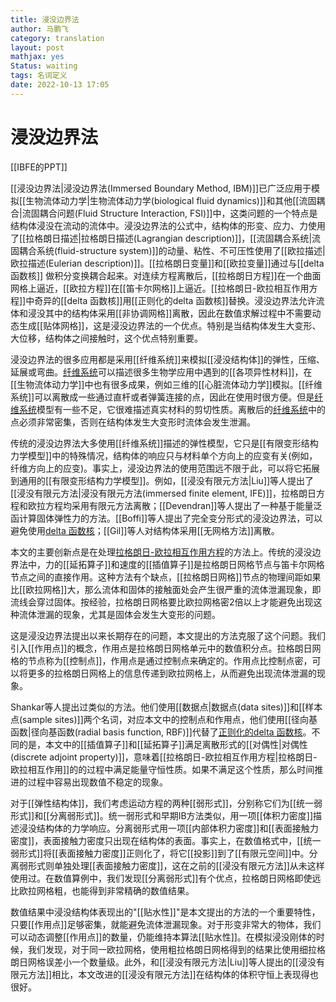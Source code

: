 ```yaml
---
title: 浸没边界法
author: 马鹏飞
category: translation
layout: post
mathjax: yes
Status: waiting
tags: 名词定义
date: 2022-10-13 17:05
---
```

# 浸没边界法



[[IBFE的PPT]]


[[浸没边界法|浸没边界法(Immersed Boundary Method, IBM)]]已广泛应用于模拟[[生物流体动力学|生物流体动力学(biological fluid dynamics)]]和其他[[流固耦合|流固耦合问题(Fluid Structure Interaction, FSI)]]中，这类问题的一个特点是结构体浸没在流动的流体中。浸没边界法的公式中，结构体的形变、应力、力使用了[[拉格朗日描述|拉格朗日描述(Lagrangian description)]]，[[流固耦合系统|流固耦合系统(fluid-structure system)]]的动量、粘性、不可压性使用了[[欧拉描述|欧拉描述(Eulerian description)]]。[[拉格朗日变量]]和[[欧拉变量]]通过与[[delta 函数核]]
做积分变换耦合起来。对连续方程离散后，[[拉格朗日方程]]在一个曲面网格上逼近，[[欧拉方程]]在[[笛卡尔网格]]上逼近。[[拉格朗日-欧拉相互作用方程]]中奇异的[[delta 函数核]]用[[正则化的delta 函数核]]替换。浸没边界法允许流体和浸没其中的结构体采用[[非协调网格]]离散，因此在数值求解过程中不需要动态生成[[贴体网格]]，这是浸没边界法的一个优点。特别是当结构体发生大变形、大位移，结构体之间接触时，这个优点特别重要。

浸没边界法的很多应用都是采用[[纤维系统]]来模拟[[浸没结构体]]的弹性，压缩、延展或弯曲。[纤维系统](纤维系统.md)可以描述很多生物学应用中遇到的[[各项异性材料]]，在[[生物流体动力学]]中也有很多成果，例如三维的[[心脏流体动力学]]模拟。[[纤维系统]]可以离散成一些通过直杆或者弹簧连接的点，因此在使用时很方便。但是[纤维系统](纤维系统.md)模型有一些不足，它很难描述真实材料的剪切性质。离散后的[纤维系统](纤维系统.md)中的点必须非常密集，否则在结构体发生大变形时流体会发生泄漏。

传统的浸没边界法大多使用[[纤维系统]]描述的弹性模型，它只是[[有限变形结构力学模型]]中的特殊情况，结构体的响应只与材料单个方向上的应变有关(例如，纤维方向上的应变)。事实上，浸没边界法的使用范围远不限于此，可以将它拓展到通用的[[有限变形结构力学模型]]。例如，[[浸没有限元方法|Liu]]等人提出了[[浸没有限元方法|浸没有限元方法(immersed finite element, IFE)]]，拉格朗日方程和欧拉方程均采用有限元方法离散；[[Devendran]]等人提出了一种基于能量泛函计算固体弹性力的方法。[[Boffi]]等人提出了完全变分形式的浸没边界法，可以避免使用[delta 函数核](delta%20函数核.md)；[[Gil]]等人对结构体采用[[无网格方法]]离散。

本文的主要创新点是在处理[拉格朗日-欧拉相互作用方程](拉格朗日-欧拉相互作用方程.md)的方法上。传统的浸没边界法中，力的[[延拓算子]]和速度的[[插值算子]]是拉格朗日网格节点与笛卡尔网格节点之间的直接作用。这种方法有个缺点，[[拉格朗日网格]]节点的物理间距如果比[[欧拉网格]]大，那么流体和固体的接触面处会产生很严重的流体泄漏现象，即流线会穿过固体。按经验，拉格朗日网格要比欧拉网格密2倍以上才能避免出现这种流体泄漏的现象，尤其是固体会发生大变形的问题。

这是浸没边界法提出以来长期存在的问题，本文提出的方法克服了这个问题。我们引入[[作用点]]的概念，作用点是拉格朗日网格单元中的数值积分点。拉格朗日网格的节点称为[[控制点]]，作用点是通过控制点来确定的。作用点比控制点密，可以将更多的拉格朗日网格上的信息传递到欧拉网格上，从而避免出现流体泄漏的现象。

Shankar等人提出过类似的方法。他们使用[[数据点|数据点(data sites)]]和[[样本点(sample sites)]]两个名词，对应本文中的控制点和作用点，他们使用[[径向基函数|径向基函数(radial basis function, RBF)]]代替了[正则化的delta 函数核](正则化的delta%20函数核)。不同的是，本文中的[[插值算子]]和[[延拓算子]]满足离散形式的[[对偶性|对偶性(discrete adjoint property)]]，意味着[[拉格朗日-欧拉相互作用方程|拉格朗日-欧拉相互作用]]的的过程中满足能量守恒性质。如果不满足这个性质，那么时间推进的过程中容易出现数值不稳定的现象。


对于[[弹性结构体]]，我们考虑运动方程的两种[[弱形式]]，分别称它们为[[统一弱形式]]和[[分离弱形式]]。统一弱形式和早期IB方法类似，用一项[[体积力密度]]描述浸没结构体的力学响应。分离弱形式用一项[[内部体积力密度]]和[[表面接触力密度]]，表面接触力密度只出现在结构体的表面。事实上，在数值格式中，[[统一弱形式]]将[[表面接触力密度]]正则化了，将它[[投影]]到了[[有限元空间]]中。分离弱形式则单独处理[[表面接触力密度]]，这在之前的[[浸没有限元方法]]从未这样使用过。在数值算例中，我们发现[[分离弱形式]]有个优点，拉格朗日网格即使远比欧拉网格粗，也能得到非常精确的数值结果。

数值结果中浸没结构体表现出的"[[贴水性]]"是本文提出的方法的一个重要特性，只要[[作用点]]足够密集，就能避免流体泄漏现象。对于形变非常大的物体，我们可以动态调整[[作用点]]的数量，仍能维持本算法[[贴水性]]。在模拟浸没刚体的时候，我们发现，对于同一欧拉网格，使用粗拉格朗日网格得到的结果比使用细拉格朗日网格误差小一个数量级。此外，和[[浸没有限元方法|Liu]]等人提出的[[浸没有限元方法]]相比，本文改进的[[浸没有限元方法]]在结构体的体积守恒上表现得也很好。
